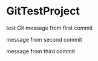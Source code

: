 # GitTestProject
test Git
message from first commit

message from second commit

message from third commit
